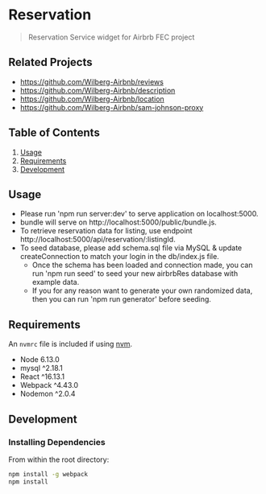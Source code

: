 # Reservation

> Reservation Service widget for Airbrb FEC project

## Related Projects

- https://github.com/Wilberg-Airbnb/reviews
- https://github.com/Wilberg-Airbnb/description
- https://github.com/Wilberg-Airbnb/location
- https://github.com/Wilberg-Airbnb/sam-johnson-proxy

## Table of Contents

1. [Usage](#Usage)
2. [Requirements](#requirements)
3. [Development](#development)

## Usage

- Please run 'npm run server:dev' to serve application on localhost:5000.
- bundle will serve on http://localhost:5000/public/bundle.js.
- To retrieve reservation data for listing, use endpoint http://localhost:5000/api/reservation/:listingId.
- To seed database, please add schema.sql file via MySQL & update createConnection to match your login in the db/index.js file.
  - Once the schema has been loaded and connection made, you can run 'npm run seed' to seed your new airbrbRes database with example data.
  - If you for any reason want to generate your own randomized data, then you can run 'npm run generator' before seeding.

## Requirements

An `nvmrc` file is included if using [nvm](https://github.com/creationix/nvm).

- Node 6.13.0
- mysql ^2.18.1
- React ^16.13.1
- Webpack ^4.43.0
- Nodemon ^2.0.4

## Development

### Installing Dependencies

From within the root directory:

```sh
npm install -g webpack
npm install
```
